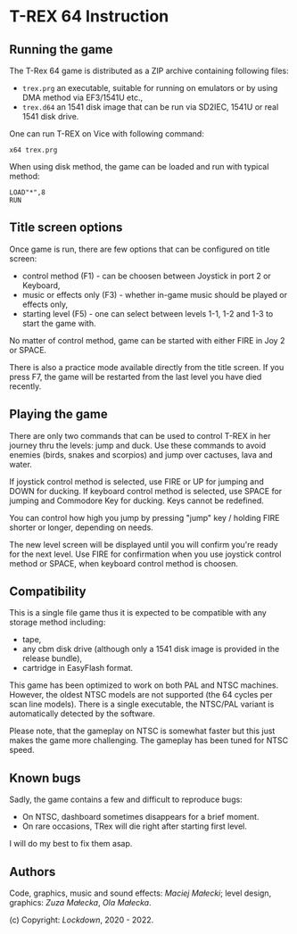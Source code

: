 T-REX 64 Instruction
====================

Running the game
----------------
The T-Rex 64 game is distributed as a ZIP archive containing following
files:

- `trex.prg` an executable, suitable for running on emulators or by using DMA
    method via EF3/1541U etc.,
- `trex.d64` an 1541 disk image that can be run via SD2IEC, 1541U or real 1541
    disk drive.

One can run T-REX on Vice with following command:

    x64 trex.prg

When using disk method, the game can be loaded and run with typical method:

    LOAD"*",8
    RUN

Title screen options
--------------------
Once game is run, there are few options that can be configured on title screen:

- control method (F1) - can be choosen between Joystick in port 2 or Keyboard,
- music or effects only (F3) - whether in-game music should be played or effects
    only,
- starting level (F5) - one can select between levels 1-1, 1-2 and 1-3 to start
    the game with.

No matter of control method, game can be started with either FIRE in Joy 2
or SPACE.

There is also a practice mode available directly from the title screen. If you
press F7, the game will be restarted from the last level you have died recently.

Playing the game
----------------
There are only two commands that can be used to control T-REX in her journey
thru the levels: jump and duck. Use these commands to avoid enemies (birds,
snakes and scorpios) and jump over cactuses, lava and water.

If joystick control method is selected, use FIRE or UP for jumping and DOWN for
ducking. If keyboard control method is selected, use SPACE for jumping and
Commodore Key for ducking. Keys cannot be redefined.

You can control how high you jump by pressing "jump" key / holding FIRE shorter
or longer, depending on needs.

The new level screen will be displayed until you will confirm you're ready for
the next level. Use FIRE for confirmation when you use joystick control method
or SPACE, when keyboard control method is choosen.

Compatibility
-------------
This is a single file game thus it is expected to be compatible with any storage
method including:

- tape,
- any cbm disk drive (although only a 1541 disk image is provided in the release
    bundle),
- cartridge in EasyFlash format.

This game has been optimized to work on both PAL and NTSC machines. However, the
oldest NTSC models are not supported (the 64 cycles per scan line models). There
is a single executable, the NTSC/PAL variant is automatically detected by
the software.

Please note, that the gameplay on NTSC is somewhat faster but this just makes
the game more challenging. The gameplay has been tuned for NTSC speed.

Known bugs
----------
Sadly, the game contains a few and difficult to reproduce bugs:

* On NTSC, dashboard sometimes disappears for a brief moment.
* On rare occasions, TRex will die right after starting first level.

I will do my best to fix them asap.

Authors
-------
Code, graphics, music and sound effects: *Maciej Małecki*;
level design, graphics: *Zuza Małecka*, *Ola Małecka*.

(c) Copyright: *Lockdown*, 2020 - 2022.
